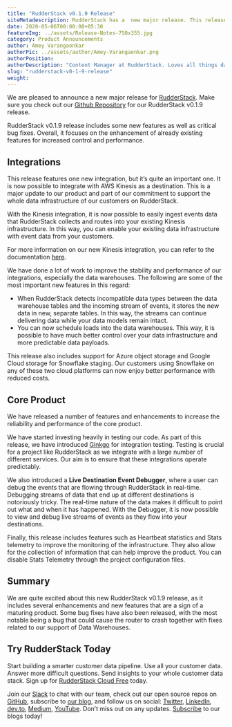 ```yaml
---
title: "RudderStack v0.1.9 Release"
siteMetadescription: RudderStack has a  new major release. This release includes some new features as well as crucial bug fixes. Overall focus on enhancements for power and play.
date: 2020-05-06T00:00:00+05:30
featureImg: ../assets/Release-Notes-750x355.jpg
category: Product Announcements
author: Amey Varangaonkar
authorPic: ../assets/author/Amey-Varangaonkar.png
authorPosition: 
authorDescription: "Content Manager at RudderStack. Loves all things data. Manchester United, music, and sci-fi fan, among other things."
slug: "rudderstack-v0-1-9-release"
weight: 
---
```

We are pleased to announce a new major release for [RudderStack](http://www.rudderstack.com). Make sure you check out our [Github Repository](https://github.com/rudderlabs/rudder-server) for our RudderStack v0.1.9 release.

RudderStack v0.1.9 release includes some new features as well as critical bug fixes. Overall, it focuses on the enhancement of already existing features for increased control and performance.

Integrations
------------

This release features one new integration, but it’s quite an important one. It is now possible to integrate with AWS Kinesis as a destination. This is a major update to our product and part of our commitment to support the whole data infrastructure of our customers on RudderStack. 

With the Kinesis integration, it is now possible to easily ingest events data that RudderStack collects and routes into your existing Kinesis infrastructure. In this way, you can enable your existing data infrastructure with event data from your customers. 

For more information on our new Kinesis integration, you can refer to the documentation [here](https://docs.rudderstack.com/destinations/amazon-kinesis).

We have done a lot of work to improve the stability and performance of our integrations, especially the data warehouses. The following are some of the most important new features in this regard:  

*   When RudderStack detects incompatible data types between the data warehouse tables and the incoming stream of events, it stores the new data in new, separate tables. In this way, the streams can continue delivering data while your data models remain intact.
*   You can now schedule loads into the data warehouses. This way, it is possible to have much better control over your data infrastructure and more predictable data payloads. 

This release also includes support for Azure object storage and Google Cloud storage for Snowflake staging. Our customers using Snowflake on any of these two cloud platforms can now enjoy better performance with reduced costs. 

Core Product
------------

We have released a number of features and enhancements to increase the reliability and performance of the core product.

We have started investing heavily in testing our code. As part of this release, we have introduced [Ginkgo](https://onsi.github.io/ginkgo/) for integration testing. Testing is crucial for a project like RudderStack as we integrate with a large number of different services. Our aim is to ensure that these integrations operate predictably.

We also introduced a **Live Destination Event Debugger**, where a user can debug the events that are flowing through RudderStack in real-time. Debugging streams of data that end up at different destinations is notoriously tricky. The real-time nature of the data makes it difficult to point out what and when it has happened. With the Debugger, it is now possible to view and debug live streams of events as they flow into your destinations.

Finally, this release includes features such as Heartbeat statistics and Stats telemetry to improve the monitoring of the infrastructure. They also allow for the collection of information that can help improve the product. You can disable Stats Telemetry through the project configuration files.  

Summary
-------

We are quite excited about this new RudderStack v0.1.9 release, as it includes several enhancements and new features that are a sign of a maturing product. Some bug fixes have also been released, with the most notable being a bug that could cause the router to crash together with fixes related to our support of Data Warehouses.   

## Try RudderStack Today

Start building a smarter customer data pipeline. Use all your customer data. Answer more difficult questions. Send insights to your whole customer data stack. Sign up for [RudderStack Cloud Free](https://app.rudderlabs.com/signup?type=freetrial) today.

Join our [Slack](https://resources.rudderstack.com/join-rudderstack-slack) to chat with our team, check out our open source repos on [GitHub](https://github.com/rudderlabs), subscribe to [our blog](https://rudderstack.com/blog/), and follow us on social: [Twitter](https://twitter.com/RudderStack), [LinkedIn](https://www.linkedin.com/company/rudderlabs/), [dev.to](https://dev.to/rudderstack), [Medium](https://rudderstack.medium.com/), [YouTube](https://www.youtube.com/channel/UCgV-B77bV_-LOmKYHw8jvBw). Don’t miss out on any updates. [Subscribe](https://rudderstack.com/blog/) to our blogs today!